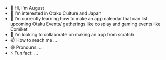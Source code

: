 - 👋 Hi, I'm August
- 👀 I’m interested in Otaku Culture and Japan
- 🌱 I’m currently learning how to make an app calendar that can list upcoming Otaku Events/ gatherings like cosplay and gaming events like Comiket
- 💞️ I’m looking to collaborate on making an app from scratch
- 📫 How to reach me ...
- 😄 Pronouns: ...
- ⚡ Fun fact: ...

<!---
augustarev/augustarev is a ✨ special ✨ repository because its `README.md` (this file) appears on your GitHub profile.
You can click the Preview link to take a look at your changes.
--->
